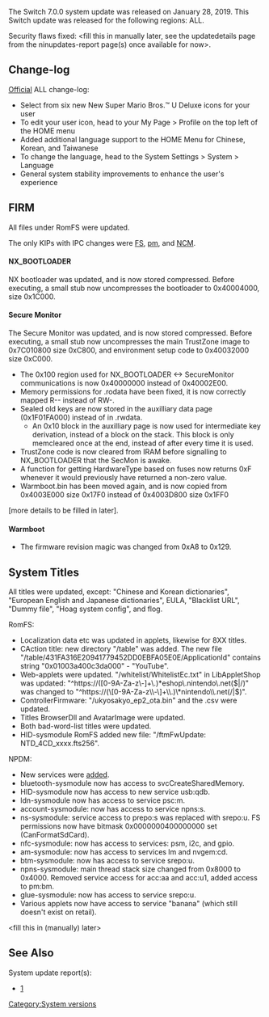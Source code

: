 The Switch 7.0.0 system update was released on January 28, 2019. This
Switch update was released for the following regions: ALL.

Security flaws fixed: \<fill this in manually later, see the
updatedetails page from the ninupdates-report page(s) once available for
now\>.

## Change-log

[Official](https://en-americas-support.nintendo.com/app/answers/detail/a_id/22525/p/897)
ALL change-log:

  - Select from six new New Super Mario Bros.™ U Deluxe icons for your
    user
  - To edit your user icon, head to your My Page \> Profile on the top
    left of the HOME menu
  - Added additional language support to the HOME Menu for Chinese,
    Korean, and Taiwanese
  - To change the language, head to the System Settings \> System \>
    Language
  - General system stability improvements to enhance the user's
    experience

## FIRM

All files under RomFS were updated.

The only KIPs with IPC changes were
[FS](Filesystem%20services.md "wikilink"),
[pm](Process%20Manager%20services.md "wikilink"), and
[NCM](NCM%20services.md "wikilink").

#### NX\_BOOTLOADER

NX bootloader was updated, and is now stored compressed. Before
executing, a small stub now uncompresses the bootloader to 0x40004000,
size 0x1C000.

#### Secure Monitor

The Secure Monitor was updated, and is now stored compressed. Before
executing, a small stub now uncompresses the main TrustZone image to
0x7C010800 size 0xC800, and environment setup code to 0x40032000 size
0xC000.

  - The 0x100 region used for NX\_BOOTLOADER \<-\> SecureMonitor
    communications is now 0x40000000 instead of 0x40002E00.
  - Memory permissions for .rodata have been fixed, it is now correctly
    mapped R-- instead of RW-.
  - Sealed old keys are now stored in the auxilliary data page
    (0x1F01FA000) instead of in .rwdata.
      - An 0x10 block in the auxilliary page is now used for
        intermediate key derivation, instead of a block on the stack.
        This block is only memcleared once at the end, instead of after
        every time it is used.
  - TrustZone code is now cleared from IRAM before signalling to
    NX\_BOOTLOADER that the SecMon is awake.
  - A function for getting HardwareType based on fuses now returns 0xF
    whenever it would previously have returned a non-zero value.
  - Warmboot.bin has been moved again, and is now copied from 0x4003E000
    size 0x17F0 instead of 0x4003D800 size 0x1FF0

\[more details to be filled in later\].

#### Warmboot

  - The firmware revision magic was changed from 0xA8 to 0x129.

## System Titles

All titles were updated, except: "Chinese and Korean dictionaries",
"European English and Japanese dictionaries", EULA, "Blacklist URL",
"Dummy file", "Hoag system config", and flog.

RomFS:

  - Localization data etc was updated in applets, likewise for 8XX
    titles.
  - CAction title: new directory "/table" was added. The new file
    "/table/431FA316E20941779452DD0EBFA05E0E/ApplicationId" contains
    string "0x01003a400c3da000" - "YouTube".
  - Web-applets were updated. "/whitelist/WhitelistEc.txt" in
    LibAppletShop was updated:
    "^https://(\[0-9A-Za-z\\-\]+\\.)\*eshop\\.nintendo\\.net($|/)" was
    changed to "^https://(\[0-9A-Za-z\\-\]+\\.)\*nintendo\\.net(/|$)".
  - ControllerFirmware: "/ukyosakyo\_ep2\_ota.bin" and the .csv were
    updated.
  - Titles BrowserDll and AvatarImage were updated.
  - Both bad-word-list titles were updated.
  - HID-sysmodule RomFS added new file: "/ftmFwUpdate:
    NTD\_4CD\_xxxx.fts256".

NPDM:

  - New services were [added](Services%20API.md "wikilink").
  - bluetooth-sysmodule now has access to svcCreateSharedMemory.
  - HID-sysmodule now has access to new service usb:qdb.
  - ldn-sysmodule now has access to service psc:m.
  - account-sysmodule: now has access to service npns:s.
  - ns-sysmodule: service access to prepo:s was replaced with srepo:u.
    FS permissions now have bitmask 0x0000000400000000 set
    (CanFormatSdCard).
  - nfc-sysmodule: now has access to services: psm, i2c, and gpio.
  - am-sysmodule: now has access to services lm and nvgem:cd.
  - btm-sysmodule: now has access to service srepo:u.
  - npns-sysmodule: main thread stack size changed from 0x8000 to
    0x4000. Removed service access for acc:aa and acc:u1, added access
    to pm:bm.
  - glue-sysmodule: now has access to service srepo:u.
  - Various applets now have access to service "banana" (which still
    doesn't exist on retail).

\<fill this in (manually) later\>

## See Also

System update
    report(s):

  - [1](https://yls8.mtheall.com/ninupdates/reports.php?date=01-28-19_07-05-12&sys=hac)

[Category:System versions](Category:System_versions "wikilink")
